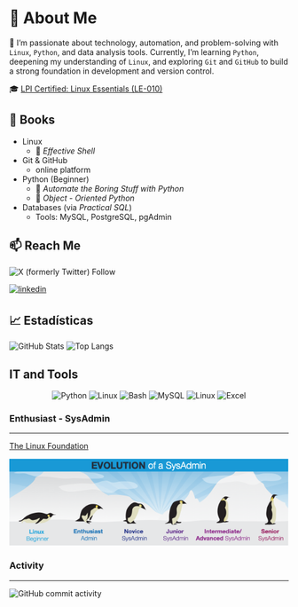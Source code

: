 # 🚀 About Me

🧠 I’m passionate about technology, automation, and problem-solving with `Linux`, `Python`, and data analysis tools. Currently, I’m learning `Python`, deepening my understanding of `Linux`, and exploring `Git` and `GitHub` to build a strong foundation in development and version control.

🎓 [LPI Certified: Linux Essentials (LE-010)](https://cs.lpi.org/caf/Xamman/certification/verify/LPI000387584/9v5htrp48a)

## 📖 Books

- Linux
  - :book: *Effective Shell*
- Git & GitHub
  - online platform
- Python (Beginner)
  - :book: *Automate the Boring Stuff with Python*
  - :book: *Object - Oriented Python*
- Databases (via *Practical SQL*)
  - Tools: MySQL, PostgreSQL, pgAdmin

## 📫 Reach Me

![X (formerly Twitter) Follow](https://img.shields.io/twitter/follow/jxvargs)

<a href="https://www.linkedin.com/in/jose-j-vargas/" target="_blank">
<img src=https://img.shields.io/badge/linkedin-%231E77B5.svg?&style=for-the-badge&logo=linkedin&logoColor=white alt=linkedin style="margin-bottom: 5px;" />
</a>

## 📈 Estadísticas
![GitHub Stats](https://github-readme-stats.vercel.app/api?username=jxvargs&show_icons=true&theme=radical)
![Top Langs](https://github-readme-stats.vercel.app/api/top-langs/?username=jxvargs&layout=compact&theme=radical)

## IT and Tools

<div align="center">

![Python](https://img.shields.io/badge/Python-3776AB?style=flat&logo=python&logoColor=white)
![Linux](https://img.shields.io/badge/Linux-FCC624?style=flat&logo=linux&logoColor=black)
![Bash](https://img.shields.io/badge/Bash-4EAA25?style=flat&logo=gnubash&logoColor=white)
![MySQL](https://img.shields.io/badge/MySQL-3776AB?style=flat&logo=mysql&logoColor=white)
![Linux](https://img.shields.io/badge/PostgreSQL-3776AA?style=flat&logo=postgresql&logoColor=black)
![Excel](https://img.shields.io/badge/Excel-217346?style=flat&logo=microsoftexcel&logoColor=white)

</div>
</td><td valign="top" width="33%">

<div align="center">  

</div>

### **Enthusiast** - SysAdmin
---
[The Linux Foundation](https://training.linuxfoundation.org/wp-content/uploads/2021/01/publication_Future_Proof_Your_SysAdmin_Career.pdf)

![Evolution of a SysAdmin](/Logos/evolution-sysadmin.png)

### Activity

---
![GitHub commit activity](https://img.shields.io/github/commit-activity/m/jxvargs/git_journal)

<!---
jxvar6s/jxvar6s is a ✨ special ✨ repository because its `README.md` (this file) appears on your GitHub profile.
You can click the Preview link to take a look at your changes.
--->
